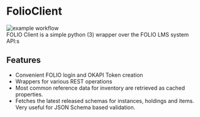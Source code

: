 # FolioClient
![example workflow](https://github.com/fontanka16/FolioClient/actions/workflows/python-package.yml/badge.svg)    
FOLIO Client is a simple python (3) wrapper over the FOLIO LMS system API:s

## Features
* Convenient FOLIO login and OKAPI Token creation
* Wrappers for various REST operations
* Most common reference data for inventory are retrieved as cached properties. 
* Fetches the latest released schemas for instances, holdings and items. Very useful for JSON Schema based validation.
